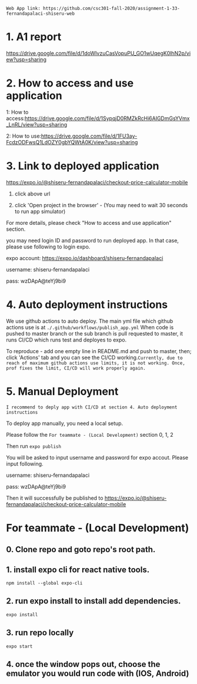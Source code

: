 `Web App link: https://github.com/csc301-fall-2020/assignment-1-33-fernandapalaci-shiseru-web`

# 1. A1 report
https://drive.google.com/file/d/1doWIvzuCasVopuPU_GO1wUqegK0lhN2p/view?usp=sharing

# 2. How to access and use application
1: How to access:https://drive.google.com/file/d/1SypqjD0RMZkRcHi6AIGDmGsYVmx_LnRL/view?usp=sharing

2: How to use:https://drive.google.com/file/d/1FU3ay-FcdzODFwsQ1LdOZY0gbYQWtA0K/view?usp=sharing

# 3. Link to deployed application
https://expo.io/@shiseru-fernandapalaci/checkout-price-calculator-mobile

1. click above url

2. click 'Open project in the browser' - (You may need to wait 30 seconds to run app simulator)

For more details, please check "How to access and use application" section.

you may need login ID and password to run deployed app. In that case, please use following to login expo.  

expo account: https://expo.io/dashboard/shiseru-fernandapalaci

username: shiseru-fernandapalaci

pass: wzDApA@teYj9bi9

# 4. Auto deployment instructions
We use github actions to auto deploy.
The main yml file which github actions use is at `./.github/workflows/publish_app.yml`
When code is pushed to master branch or the sub branch is pull requested to master, it runs CI/CD which runs test and deployes to expo.

To reproduce - add one empty line in README.md and push to master, then; click 'Actions' tab and you can see the CI/CD working.`Currently, due to reach of maximum github actions use limits, it is not working. Once, prof fixes the limit, CI/CD will work properly again.`

# 5. Manual Deployment
`I recommend to deply app with CI/CD at section 4. Auto deployment instructions`

To deploy app manually, you need a local setup. 

Please follow the `For teammate - (Local Development)` section 0, 1, 2 

Then run `expo publish`

You will be asked to input username and password for expo accout. Please input following.

username: shiseru-fernandapalaci

pass: wzDApA@teYj9bi9

Then it will successfully be published to https://expo.io/@shiseru-fernandapalaci/checkout-price-calculator-mobile


# For teammate - (Local Development)
## 0. Clone repo and goto repo's root path.

## 1. install expo cli for react native tools.
`npm install --global expo-cli`

## 2.  run expo install to install add dependencies.
`expo install`

## 3. run repo locally
`expo start`

## 4. once the window pops out, choose the emulator you would run code with (IOS, Android)
